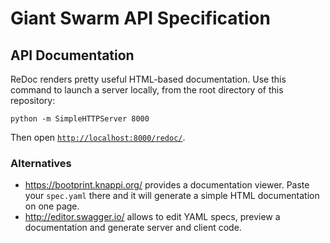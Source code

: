 # Giant Swarm API Specification

## API Documentation

ReDoc renders pretty useful HTML-based documentation. Use this command to launch a server locally, from the root directory of this repository:

```nohighlight
python -m SimpleHTTPServer 8000
```

Then open [`http://localhost:8000/redoc/`](http://localhost:8000/redoc/).

### Alternatives

- https://bootprint.knappi.org/ provides a documentation viewer. Paste your `spec.yaml` there and it will generate a simple HTML documentation on one page.
- http://editor.swagger.io/ allows to edit YAML specs, preview a documentation and generate server and client code.
